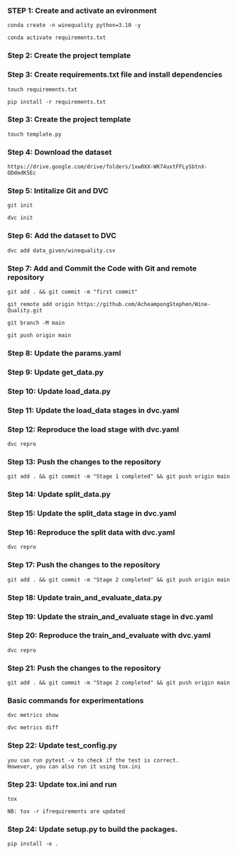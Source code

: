 ### STEP 1: Create and activate an evironment

```
conda create -n winequality python=3.10 -y
```

```
conda activate requirements.txt
```

### Step 2: Create the project template

### Step 3: Create requirements.txt file and install dependencies

```
touch requirements.txt
```

```
pip install -r requirements.txt
```

### Step 3: Create the project template

```
touch template.py
```

### Step 4: Download the dataset

```
https://drive.google.com/drive/folders/1xw0XX-WK74uxtFFLySbtnX-ODdmdK5Ec
```

### Step 5: Intitalize Git and DVC

```
git init
```

```
dvc init
```

### Step 6: Add the dataset to DVC

```
dvc add data_given/winequality.csv
```

### Step 7: Add and Commit the Code with Git and remote repository

```
git add . && git commit -m "first commit"
```

```
git remote add origin https://github.com/AcheampongStephen/Wine-Quality.git
```

```
git branch -M main
```

```
git push origin main
```

### Step 8: Update the params.yaml

### Step 9: Update get_data.py

### Step 10: Update load_data.py

### Step 11: Update the load_data stages in dvc.yaml

### Step 12: Reproduce the load stage with dvc.yaml

```
dvc repro
```

### Step 13: Push the changes to the repository

```
git add . && git commit -m "Stage 1 completed" && git push origin main
```

### Step 14: Update split_data.py

### Step 15: Update the split_data stage in dvc.yaml

### Step 16: Reproduce the split data with dvc.yaml

```
dvc repro
```

### Step 17: Push the changes to the repository

```
git add . && git commit -m "Stage 2 completed" && git push origin main
```

### Step 18: Update train_and_evaluate_data.py

### Step 19: Update the strain_and_evaluate stage in dvc.yaml

### Step 20: Reproduce the train_and_evaluate with dvc.yaml

```
dvc repro
```

### Step 21: Push the changes to the repository

```
git add . && git commit -m "Stage 2 completed" && git push origin main
```

### Basic commands for experimentations

```
dvc metrics show
```

```
dvc metrics diff
```

### Step 22: Update test_config.py

```
you can run pytest -v to check if the test is correct.
However, you can also run it using tox.ini
```

### Step 23: Update tox.ini and run

```
tox

NB: tox -r ifrequirements are updated
```

### Step 24: Update setup.py to build the packages.

```
pip install -e .
```

